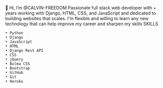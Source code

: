 👋 Hi, I’m @CALVIN-FREEDOM Passionate full stack web developer with + years working with Django, HTML, CSS, and JavaScript and dedicated to building websites that scales.
I'm flexible and willing to learn any new technology that can help improve my career and sharpen my skills
SKILLS

    • Python
    • Django
    • JavaScript
    • HTML
    • Django Rest API
    • CSS
    • jQuery
    • Bulma CSS
    • Bootstrap
    • GitHub
    • Git
    • Heroku



<!---
CALVIN-FREEDOM/CALVIN-FREEDOM is a ✨ special ✨ repository because its `README.md` (this file) appears on your GitHub profile.
You can click the Preview link to take a look at your changes.
--->
